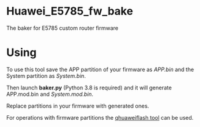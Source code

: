 # Huawei_E5785_fw_bake
The baker for E5785 custom router firmware

# Using

To use this tool save the APP partition of your firmware as *APP.bin* and the System partition as *System.bin*.

Then launch **baker.py** (Python 3.8 is required) and it will generate APP.mod.bin and *System.mod.bin*.

Replace partitions in your firmware with generated ones.

For operations with firmware partitions the [qhuaweiflash tool](https://github.com/forth32/qhuaweiflash) can be used.
